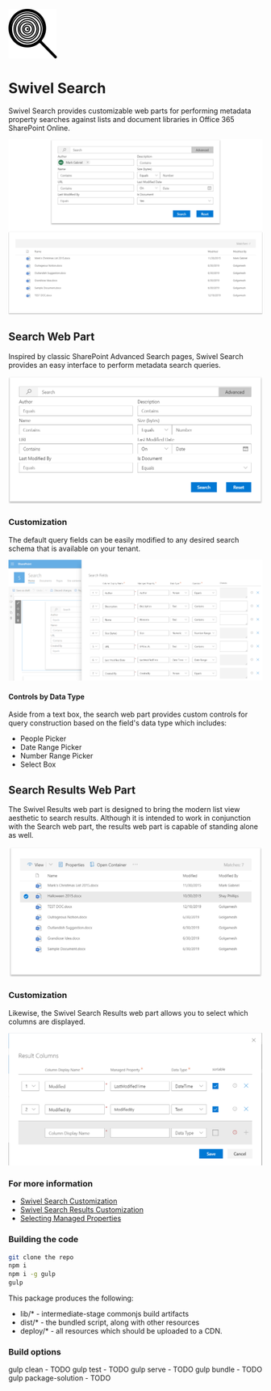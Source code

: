 ![logo](./assets/swivel_logo.png)
# Swivel Search

Swivel Search provides customizable web parts for performing metadata property searches against lists and document libraries in Office 365 SharePoint Online.

![Swivel Search](./assets/Swivel-Search.png)

## Search Web Part

Inspired by classic SharePoint Advanced Search pages, Swivel Search provides an easy interface to perform metadata search queries.

![Search Interface](./assets/Search.Interface.png)

### Customization

The default query fields can be easily modified to any desired search schema that is available on your tenant. 

![Search Interface Properties](./assets/Search.Fields.png)

#### Controls by Data Type

Aside from a text box, the search web part provides custom controls for query construction based on the field's data type which includes:

* People Picker
* Date Range Picker
* Number Range Picker
* Select Box

## Search Results Web Part

The Swivel Results web part is designed to bring the modern list view aesthetic to search results. Although it is intended to work in conjunction with the Search web part, the results web part is capable of standing alone as well.

![Search Results Interface](./assets/Results.Interface.png)

### Customization

Likewise, the Swivel Search Results web part allows you to select which columns are displayed.

![Search Results Columns](./assets/Results.Columns.png)

### For more information

* [Swivel Search Customization](./Search-Customization.md)
* [Swivel Search Results Customization](./Results-Customization.md)
* [Selecting Managed Properties](./Selecting-Managed-Properties.md)

### Building the code

```bash
git clone the repo
npm i
npm i -g gulp
gulp
```

This package produces the following:

* lib/* - intermediate-stage commonjs build artifacts
* dist/* - the bundled script, along with other resources
* deploy/* - all resources which should be uploaded to a CDN.

### Build options

gulp clean - TODO
gulp test - TODO
gulp serve - TODO
gulp bundle - TODO
gulp package-solution - TODO
